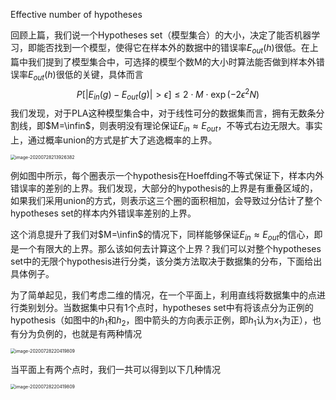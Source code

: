 Effective number of hypotheses

回顾上篇，我们说一个Hypotheses set（模型集合）的大小，决定了能否机器学习，即能否找到一个模型，使得它在样本外的数据中的错误率$E_{out}(h)$很低。在上篇中我们提到了模型集合中，可选择的模型个数M的大小时算法能否做到样本外错误率$E_{out}(h)$很低的关键，具体而言
$$
P\left[\left|E_{i n}(g)-E_{o u t}(g)\right|>\epsilon\right] \leq 2 \cdot M \cdot \exp \left(-2 \epsilon^{2} N\right)
$$
我们发现，对于PLA这种模型集合中，对于线性可分的数据集而言，拥有无数条分割线，即$M=\infin$，则表明没有理论保证$E_{in}\approx E_{out}$，不等式右边无限大。事实上，通过概率union的方式是扩大了逃逸概率的上界。

<img src="https://i.loli.net/2020/07/28/tmXYOSgfkrueqL6.png" alt="image-20200728213926382" style="zoom: 50%;" />

例如图中所示，每个圈表示一个hypothesis在Hoeffding不等式保证下，样本内外错误率的差别的上界。我们发现，大部分的hypothesis的上界是有重叠区域的，如果我们采用union的方式，则表示这三个圈的面积相加，会导致过分估计了整个hypotheses set的样本内外错误率差别的上界。

这个消息提升了我们对$M=\infin$的情况下，同样能够保证$E_{in}\approx E_{out}$的信心，即是一个有限大的上界。那么该如何去计算这个上界？我们可以对整个hypotheses set中的无限个hypothesis进行分类，该分类方法取决于数据集的分布，下面给出具体例子。

为了简单起见，我们考虑二维的情况，在一个平面上，利用直线将数据集中的点进行类别划分。当数据集中只有1个点时，hypotheses set中有将该点分为正例的hypothesis（如图中的$h_1$和$h_2$，图中箭头的方向表示正例，即$h_1$认为$x_1$为正），也有分为负例的，也就是有两种情况

<img src="https://i.loli.net/2020/07/28/Mvj1AoD68n7WThV.png" alt="image-20200728220419809" style="zoom:50%;" />

当平面上有两个点时，我们一共可以得到以下几种情况

<img src="https://i.loli.net/2020/07/28/yNgwLE1bQFGJjUO.png" alt="image-20200728220419809" style="zoom:50%;" />